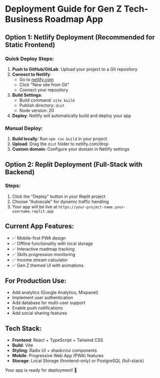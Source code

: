# Deployment Guide for Gen Z Tech-Business Roadmap App

## Option 1: Netlify Deployment (Recommended for Static Frontend)

### Quick Deploy Steps:
1. **Push to GitHub/GitLab**: Upload your project to a Git repository
2. **Connect to Netlify**: 
   - Go to [netlify.com](https://netlify.com)
   - Click "New site from Git"
   - Connect your repository
3. **Build Settings**: 
   - Build command: `vite build`
   - Publish directory: `dist`
   - Node version: 20
4. **Deploy**: Netlify will automatically build and deploy your app

### Manual Deploy:
1. **Build locally**: Run `npm run build` in your project
2. **Upload**: Drag the `dist` folder to netlify.com/drop
3. **Custom domain**: Configure your domain in Netlify settings

## Option 2: Replit Deployment (Full-Stack with Backend)

### Steps:
1. Click the "Deploy" button in your Replit project
2. Choose "Autoscale" for dynamic traffic handling
3. Your app will be live at `https://your-project-name.your-username.replit.app`

## Current App Features:
- ✅ Mobile-first PWA design
- ✅ Offline functionality with local storage
- ✅ Interactive roadmap tracking
- ✅ Skills progression monitoring
- ✅ Income stream calculator
- ✅ Gen Z themed UI with animations

## For Production Use:
- Add analytics (Google Analytics, Mixpanel)
- Implement user authentication
- Add database for multi-user support
- Enable push notifications
- Add social sharing features

## Tech Stack:
- **Frontend**: React + TypeScript + Tailwind CSS
- **Build**: Vite
- **Styling**: Radix UI + shadcn/ui components
- **Mobile**: Progressive Web App (PWA) features
- **Storage**: Local Storage (frontend-only) or PostgreSQL (full-stack)

Your app is ready for deployment! 🚀